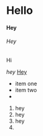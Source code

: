 # Hello


#### Hey
###### Hey

Hi

*hey*
[Hey](http://www.google.com)

* item one
* item two
* 

1. hey
1. hey
1. hey
2. 

